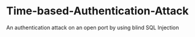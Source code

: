# Time-based-Authentication-Attack
An authentication attack on an open port by using blind SQL Injection
